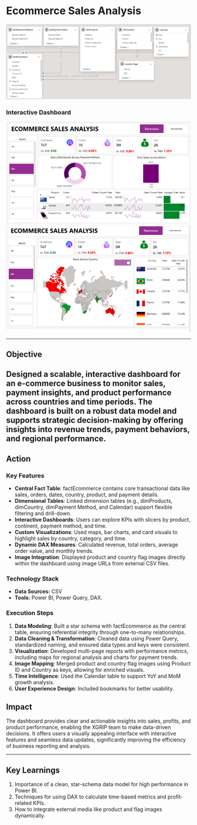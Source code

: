 # **Ecommerce Sales Analysis**

![](https://github.com/worksakshi/Ecommerce-Sales-Analysis-PowerBI-Dashboard/blob/main/Data%20Model%20View.PNG)

### **Interactive Dashboard**  
![Insight_1](https://github.com/worksakshi/Ecommerce-Sales-Analysis-PowerBI-Dashboard/blob/main/image%201.PNG)
![Insight_2](https://github.com/worksakshi/Ecommerce-Sales-Analysis-PowerBI-Dashboard/blob/main/image%202.PNG)

---

## **Objective**  
Designed a scalable, interactive dashboard for an e-commerce business to monitor sales, payment insights, and product performance across countries and time periods. The dashboard is built on a robust data model and supports strategic decision-making by offering insights into revenue trends, payment behaviors, and regional performance.
---

## **Action**  

### **Key Features**   
- **Central Fact Table**: factEcommerce contains core transactional data like sales, orders, dates, country, product, and payment details.
- **Dimensional Tables**: Linked dimension tables (e.g., dimProducts, dimCountry, dimPayment Method, and Calendar) support flexible 
  filtering and drill-down.
- **Interactive Dashboards**: Users can explore KPIs with slicers by product, continent, payment method, and time.
- **Custom Visualizations**: Used maps, bar charts, and card visuals to highlight sales by country, category, and time.
- **Dynamic DAX Measures**: Calculated revenue, total orders, average order value, and monthly trends.
- **Image Integration**: Displayed product and country flag images directly within the dashboard using image URLs from external CSV files.

### **Technology Stack**  
- **Data Sources:**  CSV 
- **Tools:** Power BI, Power Query, DAX.  

### **Execution Steps**  

1. **Data Modeling**: Built a star schema with factEcommerce as the central table, ensuring referential integrity through one-to-many relationships.
2. **Data Cleaning & Transformation**: Cleaned data using Power Query, standardized naming, and ensured data types and keys were consistent.
3. **Visualization**: Developed multi-page reports with performance metrics, including maps for regional analysis and charts for payment trends.
4. **Image Mapping**: Merged product and country flag images using Product ID and Country as keys, allowing for enriched visuals.
5. **Time Intelligence**: Used the Calendar table to support YoY and MoM growth analysis.
6. **User Experience Design**: Included bookmarks for better usability.



## **Impact**  

The dashboard provides clear and actionable insights into sales, profits, and product performance, enabling the XGRIP team to make data-driven decisions. It offers users a visually appealing interface with interactive features and seamless data updates, significantly improving the efficiency of business reporting and analysis.

---

## **Key Learnings**  
1. Importance of a clean, star-schema data model for high performance in Power BI.
2. Techniques for using DAX to calculate time-based metrics and profit-related KPIs.
3. How to integrate external media like product and flag images dynamically.
